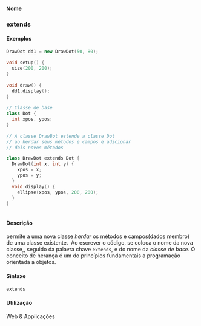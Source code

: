 
#### Nome
### extends

#### Exemplos

```pde
DrawDot dd1 = new DrawDot(50, 80); 
 
void setup() { 
  size(200, 200); 
} 
 
void draw() { 
  dd1.display(); 
} 
 
// Classe de base
class Dot { 
  int xpos, ypos; 
} 
 
// A classe DrawBot estende a classe Dot
// ao herdar seus métodos e campos e adicionar 
// dois novos métodos

class DrawDot extends Dot { 
  DrawDot(int x, int y) { 
    xpos = x; 
    ypos = y; 
  } 
  void display() { 
    ellipse(xpos, ypos, 200, 200); 
  } 
} 
 

```



#### Descrição
permite a uma nova classe *herdar*
os métodos e campos(dados membro) de uma classe existente.
 Ao escrever o código, se coloca o nome da nova classe,,
seguido da palavra chave `extends`, e do nome da *classe de base.* O conceito de herança é um do princípios fundamentais a programação orientada a objetos.

#### Sintaxe
```pde
extends

```

#### Utilização

	
Web & Applicações
